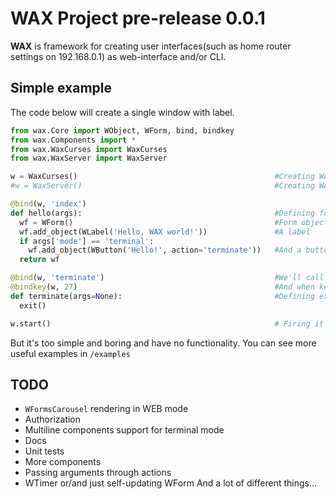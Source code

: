 WAX Project pre-release 0.0.1
=============================
**WAX** is framework for creating user interfaces(such as home router settings on 192.168.0.1) as web-interface and/or CLI.

Simple example
--------------
The code below will create a single window with label.

```python
from wax.Core import WObject, WForm, bind, bindkey
from wax.Components import *
from wax.WaxCurses import WaxCurses
from wax.WaxServer import WaxServer

w = WaxCurses()                                            #Creating WAX instance for terminal
#w = WaxServer()                                           #Creating WAX instance for web

@bind(w, 'index')
def hello(args):                                           #Defining form to be showed by default('index')
  wf = WForm()                                             #Form object
  wf.add_object(WLabel('Hello, WAX world!'))               #A label
  if args['mode'] == 'terminal':
    wf.add_object(WButton('Hello!', action='terminate'))   #And a button if app running in terminal mode(we can't exit from browser)
  return wf

@bind(w, 'terminate')                                      #We'll call this function when button with action 'terminate' is triggered
@bindkey(w, 27)                                            #And when key with code 27(Escape) is pressed, but it's only in terminal mode
def terminate(args=None):                                  #Defining exit function
  exit()

w.start()                                                  # Firing it up
```

But it's too simple and boring and have no functionality. You can see more useful examples in `/examples`

TODO
----
* `WFormsCarousel` rendering in WEB mode
* Authorization
* Multiline components support for terminal mode
* Docs
* Unit tests
* More components
* Passing arguments through actions
* WTimer or/and just self-updating WForm
And a lot of different things...
